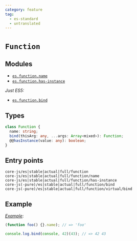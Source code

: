 ```yaml
---
category: feature
tag:
  - es-standard
  - untranslated
---
```


# `Function`

## Modules

- [`es.function.name`](https://github.com/zloirock/core-js/blob/master/packages/core-js/modules/es.function.name.js)
- [`es.function.has-instance`](https://github.com/zloirock/core-js/blob/master/packages/core-js/modules/es.function.has-instance.js)

_Just ES5:_

- [`es.function.bind`](https://github.com/zloirock/core-js/blob/master/packages/core-js/modules/es.function.bind.js)

## Types

```ts
class Function {
  name: string;
  bind(thisArg: any, ...args: Array<mixed>): Function;
  @@hasInstance(value: any): boolean;
}
```

## Entry points

```
core-js/es|stable|actual|full/function
core-js/es|stable|actual|full/function/name
core-js/es|stable|actual|full/function/has-instance
core-js(-pure)/es|stable|actual|full/function/bind
core-js(-pure)/es|stable|actual|full/function/virtual/bind
```

## Example

[_Example_](https://goo.gl/zqu3Wp):

```js
(function foo() {}.name); // => 'foo'

console.log.bind(console, 42)(43); // => 42 43
```
